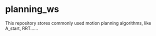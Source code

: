 # planning_ws

This repository stores commonly used motion planning algorithms, like A_start, RRT......



